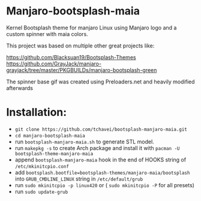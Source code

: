 # Manjaro-bootsplash-maia

Kernel Bootsplash theme for manjaro Linux using Manjaro logo and a custom spinner with maia colors.

This project was based on multiple other great projects like:

https://github.com/Blacksuan19/Bootsplash-Themes
https://github.com/GrayJack/manjaro-grayjack/tree/master/PKGBUILDs/manjaro-bootsplash-green

The spinner base gif was created using Preloaders.net and heavily modified afterwards

# Installation:

- `git clone https://github.com/tchavei/bootsplash-manjaro-maia.git`
- `cd manjaro-bootsplash-maia`
- run `bootsplash-manjaro-maia.sh` to generate STL model.
- run `makepkg -s` to create Arch package and install it with `pacman -U bootsplash-theme-manjaro-maia`
- append `bootsplash-manjaro-maia` hook in the end of HOOKS string of `/etc/mkinitcpio.conf`
- add `bootsplash.bootfile=bootsplash-themes/manjaro-maia/bootsplash` into `GRUB_CMDLINE_LINUX` string in `/etc/default/grub`
- run `sudo mkinitcpio -p linux420` or ( `sudo mkinitcpio -P` for all presets)
- run `sudo update-grub`
